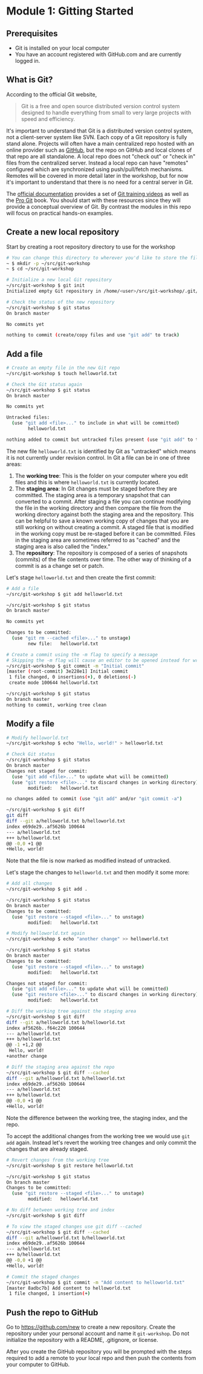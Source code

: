# Module 1: Gitting Started

## Prerequisites

* Git is installed on your local computer
* You have an account registered with GitHub.com and are currently logged in.

## What is Git?

According to the official Git website,

> Git is a free and open source distributed version control system designed to handle everything
from small to very large projects with speed and efficiency.

It's important to understand that Git is a distributed version control system, not a client-server
system like SVN. Each copy of a Git repository is fully stand alone. Projects will often have a
main centralized repo hosted with an online provider such as [GitHub](https://github.com), but the
repo on GitHub and local clones of that repo are all standalone. A local repo does not "check out"
or "check in" files from the centralized server. Instead a local repo can have "remotes" configured
which are synchronized using push/pull/fetch mechanisms. Remotes will be covered in more detail
later in the workshop, but for now it's important to understand that there is no need for a central
server in Git.

The [official documentation](https://git-scm.com/doc) provides a set of
[Git training videos](https://git-scm.com/videos) as well as the
[Pro Git](https://git-scm.com/book/en/v2) book. You should start with these resources since they
will provide a conceptual overview of Git. By contrast the modules in this repo will focus on
practical hands-on examples.

## Create a new local repository

Start by creating a root repository directory to use for the workshop

```bash
# You can change this directory to wherever you'd like to store the files for this workshop
~ $ mkdir -p ~/src/git-workshop
~ $ cd ~/src/git-workshop

# Initialize a new local Git repository
~/src/git-workshop $ git init
Initialized empty Git repository in /home/<user>/src/git-workshop/.git/

# Check the status of the new repository
~/src/git-workshop $ git status
On branch master

No commits yet

nothing to commit (create/copy files and use "git add" to track)
```

## Add a file

```bash
# Create an empty file in the new Git repo
~/src/git-workshop $ touch helloworld.txt

# Check the Git status again
~/src/git-workshop $ git status
On branch master

No commits yet

Untracked files:
  (use "git add <file>..." to include in what will be committed)
        helloworld.txt

nothing added to commit but untracked files present (use "git add" to track)
```

The new file `helloworld.txt` is identified by Git as "untracked" which means it is not currently under revision control. In Git a file can be in one of three areas:

1. The **working tree**: This is the folder on your computer where you edit files and this is
   where `helloworld.txt` is currently located.
2. The **staging area**: In Git changes must be staged before they are committed. The staging area
   is a temporary snapshot that can converted to a commit. After staging a file you can continue
   modifying the file in the working directory and then compare the file from the working directory
   against both the staging area and the repository. This can be helpful to save a known working
   copy of changes that you are still working on without creating a commit. A staged file that is
   modified in the working copy must be re-staged before it can be committed. Files in the staging
   area are sometimes referred to as "cached" and the staging area is also called the "index."
3. The **repository**: The repository is composed of a series of snapshots (commits) of the file
   contents over time. The other way of thinking of a commit is as a change set or patch.

Let's stage `helloworld.txt` and then create the first commit:

```bash
# Add a file
~/src/git-workshop $ git add helloworld.txt

~/src/git-workshop $ git status
On branch master

No commits yet

Changes to be committed:
  (use "git rm --cached <file>..." to unstage)
        new file:   helloworld.txt

# Create a commit using the -m flag to specify a message
# Skipping the -m flag will cause an editor to be opened instead for writing the commit message
~/src/git-workshop $ git commit -m "Initial commit"
[master (root-commit) 3e228e1] Initial commit
 1 file changed, 0 insertions(+), 0 deletions(-)
 create mode 100644 helloworld.txt

~/src/git-workshop $ git status
On branch master
nothing to commit, working tree clean
```

## Modify a file

```bash
# Modify helloworld.txt
~/src/git-workshop $ echo "Hello, world!" > helloworld.txt

# Check Git status
~/src/git-workshop $ git status
On branch master
Changes not staged for commit:
  (use "git add <file>..." to update what will be committed)
  (use "git restore <file>..." to discard changes in working directory)
        modified:   helloworld.txt

no changes added to commit (use "git add" and/or "git commit -a")

~/src/git-workshop $ git diff
git diff
diff --git a/helloworld.txt b/helloworld.txt
index e69de29..af5626b 100644
--- a/helloworld.txt
+++ b/helloworld.txt
@@ -0,0 +1 @@
+Hello, world!
```

Note that the file is now marked as modified instead of untracked.

Let's stage the changes to `helloworld.txt` and then modify it some more:

```bash
# Add all changes
~/src/git-workshop $ git add .

~/src/git-workshop $ git status
On branch master
Changes to be committed:
  (use "git restore --staged <file>..." to unstage)
        modified:   helloworld.txt

# Modify helloworld.txt again
~/src/git-workshop $ echo "another change" >> helloworld.txt

~/src/git-workshop $ git status
On branch master
Changes to be committed:
  (use "git restore --staged <file>..." to unstage)
        modified:   helloworld.txt

Changes not staged for commit:
  (use "git add <file>..." to update what will be committed)
  (use "git restore <file>..." to discard changes in working directory)
        modified:   helloworld.txt

# Diff the working tree against the staging area
~/src/git-workshop $ git diff
diff --git a/helloworld.txt b/helloworld.txt
index af5626b..f64c220 100644
--- a/helloworld.txt
+++ b/helloworld.txt
@@ -1 +1,2 @@
 Hello, world!
+another change

# Diff the staging area against the repo
~/src/git-workshop $ git diff --cached
diff --git a/helloworld.txt b/helloworld.txt
index e69de29..af5626b 100644
--- a/helloworld.txt
+++ b/helloworld.txt
@@ -0,0 +1 @@
+Hello, world!
```
Note the difference between the working tree, the staging index, and the repo.

To accept the additional changes from the working tree we would use `git add` again. Instead let's
revert the working tree changes and only commit the changes that are already staged.

```bash
# Revert changes from the working tree
~/src/git-workshop $ git restore helloworld.txt

~/src/git-workshop $ git status
On branch master
Changes to be committed:
  (use "git restore --staged <file>..." to unstage)
        modified:   helloworld.txt

# No diff between working tree and index
~/src/git-workshop $ git diff

# To view the staged changes use git diff --cached
~/src/git-workshop $ git diff --cached
diff --git a/helloworld.txt b/helloworld.txt
index e69de29..af5626b 100644
--- a/helloworld.txt
+++ b/helloworld.txt
@@ -0,0 +1 @@
+Hello, world!

# Commit the staged changes
~/src/git-workshop $ git commit -m "Add content to helloworld.txt"
[master 8adbc7b] Add content to helloworld.txt
 1 file changed, 1 insertion(+)
```

## Push the repo to GitHub

Go to https://github.com/new to create a new repository. Create the repository under your personal
account and name it `git-workshop`. Do not initialize the repository with a README, .gitignore, or
license.

After you create the GitHub repository you will be prompted with the steps required to add a remote to your local repo and then push the contents from your computer to GitHub.